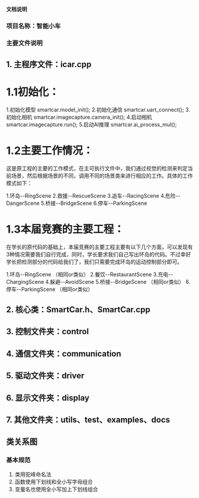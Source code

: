 #### 文档说明

### 项目名称：智能小车

### 主要文件说明

## 1. 主程序文件：icar.cpp

# 1.1初始化：

1.初始化模型  smartcar.model_init();
2.初始化通信  smartcar.uart_connect();
3.初始化相机  smartcar.imagecapture.camera_init();
4.启动相机    smartcar.imagecapture.run();
5.启动AI推理  smartcar.ai_process_mul();

# 1.2主要工作情况：

这是原工程的主要的工作模式，在主可执行文件中，我们通过视觉的检测来判定当前场景，然后根据场景的不同，调用不同的场景类来进行相应的工作。具体的工作模式如下：

1.环岛--RingScene
2.救援--RescueScene
3.追车--RacingScene
4.危险--DangerScene
5.桥接--BridgeScene
6.停车--ParkingScene

# 1.3本届竞赛的主要工程：

在学长的原代码的基础上，本届竞赛的主要工程主要有以下几个方面，可以发现有3种情况需要我们自行完成，同时，学长要求我们自己写出环岛的代码。不过幸好学长把检测部分的代码给我们了，我们只需要完成环岛的运动控制部分即可。

1.环岛--RingScene       （相同or类似）
2.餐饮--RestaurantScene
3.充电--ChargingScene
4.躲避--AvoidScene
5.桥接--BridgeScene     （相同or类似）
6.停车--ParkingScene    （相同or类似）

## 2. 核心类：SmartCar.h、SmartCar.cpp

## 3. 控制文件夹：control

## 4. 通信文件夹：communication

## 5. 驱动文件夹：driver

## 6. 显示文件夹：display

## 7. 其他文件夹：utils、test、examples、docs

## 类关系图

### 基本规范

1. 类用驼峰命名法
2. 函数使用下划线和全小写字母组合
3. 变量名也使用全小写加上下划线组合